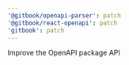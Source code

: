 ```yaml
---
'@gitbook/openapi-parser': patch
'@gitbook/react-openapi': patch
'gitbook': patch
---
```


Improve the OpenAPI package API
